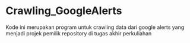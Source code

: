 # Crawling_GoogleAlerts
Kode ini merupakan program untuk crawling data dari google alerts yang menjadi projek pemilik repository di tugas akhir perkuliahan
